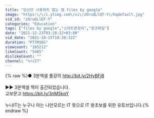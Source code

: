 ```yaml
---
title: "당신만 사용하지 않는 앱 files by google"
image: "https:\/\/i.ytimg.com\/vi\/zOruQLlQT-Y\/hqdefault.jpg"
vid_id: "zOruQLlQT-Y"
categories: "Education"
tags: ["files by google","스마트폰정리","정크파일"]
date: "2021-12-23T03:28:22+03:00"
vid_date: "2021-10-15T10:38:32Z"
duration: "PT7M10S"
viewcount: "185212"
likeCount: "5405"
dislikeCount: ""
channel: "누나IT"
---
```

{% raw %}● 3분엑셀 풀강의 <a rel="nofollow" target="blank" href="http://bit.ly/2HyBFjB">http://bit.ly/2HyBFjB</a><br /><br />▶▶ 3분엑셀 책이 출간되었습니다.<br />교보문고 <a rel="nofollow" target="blank" href="https://bit.ly/3nM5kqY">https://bit.ly/3nM5kqY</a><br /><br />누나IT는 누구나 아는 나만모르는 IT 뜻으로 IT 왕초보를 위한 유튜브입니다.{% endraw %}
